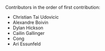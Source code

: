 Contributors in the order of first contribution:

- Christian Tai Udovicic
- Alexandre Boivin
- Dylan Hickson
- Cailin Gallinger
- Cong
- Ari Essunfeld

